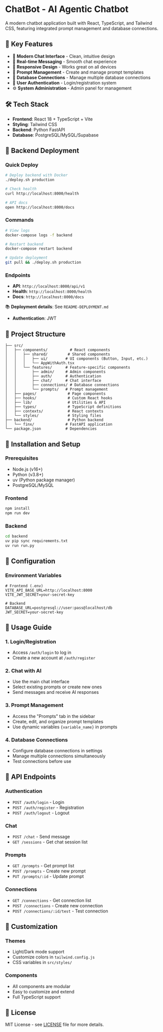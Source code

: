 # ChatBot - AI Agentic Chatbot

A modern chatbot application built with React, TypeScript, and Tailwind CSS, featuring integrated prompt management and database connections.

## 🚀 Key Features

- 🤖 **Modern Chat Interface** - Clean, intuitive design
- 💬 **Real-time Messaging** - Smooth chat experience
- 📱 **Responsive Design** - Works great on all devices
- 🧠 **Prompt Management** - Create and manage prompt templates
- 🔗 **Database Connections** - Manage multiple database connections
- 👤 **User Authentication** - Login/registration system
- ⚙️ **System Administration** - Admin panel for management

## 🛠️ Tech Stack

- **Frontend**: React 18 + TypeScript + Vite
- **Styling**: Tailwind CSS
- **Backend**: Python FastAPI
- **Database**: PostgreSQL/MySQL/Supabase

## 🚀 Backend Deployment

### Quick Deploy
```bash
# Deploy backend with Docker
./deploy.sh production

# Check health
curl http://localhost:8000/health

# API docs
open http://localhost:8000/docs
```

### Commands
```bash
# View logs
docker-compose logs -f backend

# Restart backend
docker-compose restart backend

# Update deployment
git pull && ./deploy.sh production
```

### Endpoints
- **API**: `http://localhost:8000/api/v1`
- **Health**: `http://localhost:8000/health`
- **Docs**: `http://localhost:8000/docs`

📚 **Deployment details**: See `README-DEPLOYMENT.md`
- **Authentication**: JWT

## 📁 Project Structure

```
├── src/
│   ├── components/          # React components
│   │   ├── shared/         # Shared components
│   │   │   ├── ui/        # UI components (Button, Input, etc.)
│   │   │   └── AppWithAuth.tsx
│   │   └── features/      # Feature-specific components
│   │       ├── admin/     # Admin components
│   │       ├── auth/      # Authentication
│   │       ├── chat/      # Chat interface
│   │       ├── connections/ # Database connections
│   │       └── prompts/   # Prompt management
│   ├── pages/              # Page components
│   ├── hooks/              # Custom React hooks
│   ├── lib/                # Utilities & API
│   ├── types/              # TypeScript definitions
│   ├── contexts/           # React contexts
│   └── styles/             # Styling files
├── backend/                # Python backend
│   └── finx/              # FastAPI application
└── package.json           # Dependencies
```

## 🚀 Installation and Setup

### Prerequisites
- Node.js (v16+)
- Python (v3.8+)
- uv (Python package manager)
- PostgreSQL/MySQL

### Frontend
```bash
npm install
npm run dev
```

### Backend
```bash
cd backend
uv pip sync requirements.txt
uv run run.py
```

## 🔧 Configuration

### Environment Variables
```env
# Frontend (.env)
VITE_API_BASE_URL=http://localhost:8000
VITE_JWT_SECRET=your-secret-key

# Backend
DATABASE_URL=postgresql://user:pass@localhost/db
JWT_SECRET=your-secret-key
```

## 📖 Usage Guide

### 1. Login/Registration
- Access `/auth/login` to log in
- Create a new account at `/auth/register`

### 2. Chat with AI
- Use the main chat interface
- Select existing prompts or create new ones
- Send messages and receive AI responses

### 3. Prompt Management
- Access the "Prompts" tab in the sidebar
- Create, edit, and organize prompt templates
- Use dynamic variables `{variable_name}` in prompts

### 4. Database Connections
- Configure database connections in settings
- Manage multiple connections simultaneously
- Test connections before use

## 🔗 API Endpoints

### Authentication
- `POST /auth/login` - Login
- `POST /auth/register` - Registration
- `POST /auth/logout` - Logout

### Chat
- `POST /chat` - Send message
- `GET /sessions` - Get chat session list

### Prompts
- `GET /prompts` - Get prompt list
- `POST /prompts` - Create new prompt
- `PUT /prompts/:id` - Update prompt

### Connections
- `GET /connections` - Get connection list
- `POST /connections` - Create new connection
- `POST /connections/:id/test` - Test connection

## 🎨 Customization

### Themes
- Light/Dark mode support
- Customize colors in `tailwind.config.js`
- CSS variables in `src/styles/`

### Components
- All components are modular
- Easy to customize and extend
- Full TypeScript support

## 📝 License

MIT License - see [LICENSE](LICENSE) file for more details.